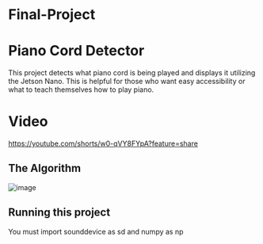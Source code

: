 # Final-Project

# Piano Cord Detector

This project detects what piano cord is being played and displays it utilizing the Jetson Nano. This is helpful for those who want easy accessibility or what to teach themselves how to play piano.

# Video 
https://youtube.com/shorts/w0-qVY8FYpA?feature=share

## The Algorithm
![image](https://github.com/sirwin67/Final-Project/assets/141160773/1c52fc48-4402-45d8-914c-f975af0c3ee6)

## Running this project
You must import sounddevice as sd and numpy as np
